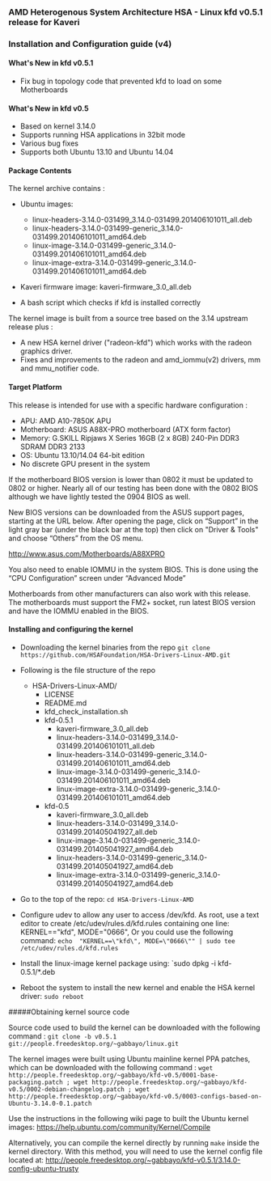 ### AMD Heterogenous System Architecture HSA - Linux kfd v0.5.1 release for Kaveri

### Installation and Configuration guide (v4)

#### What's New in kfd v0.5.1

* Fix bug in topology code that prevented kfd to load on some Motherboards

#### What's New in kfd v0.5

* Based on kernel 3.14.0
* Supports running HSA applications in 32bit mode
* Various bug fixes
* Supports both Ubuntu 13.10 and Ubuntu 14.04

#### Package Contents

The kernel archive contains : 

* Ubuntu images:
  * linux-headers-3.14.0-031499_3.14.0-031499.201406101011_all.deb
  * linux-headers-3.14.0-031499-generic_3.14.0-031499.201406101011_amd64.deb
  * linux-image-3.14.0-031499-generic_3.14.0-031499.201406101011_amd64.deb
  * linux-image-extra-3.14.0-031499-generic_3.14.0-031499.201406101011_amd64.deb

* Kaveri firmware image: kaveri-firmware_3.0_all.deb

* A bash script which checks if kfd is installed correctly

The kernel image is built from a source tree based on the 3.14 upstream release plus :

* A new HSA kernel driver ("radeon-kfd") which works with the radeon graphics driver.
* Fixes and improvements to the radeon and amd_iommu(v2) drivers, mm and mmu_notifier code.

#### Target Platform

This release is intended for use with a specific hardware configuration :

* APU:            AMD A10-7850K APU
* Motherboard:    ASUS A88X-PRO motherboard (ATX form factor)
* Memory:         G.SKILL Ripjaws X Series 16GB (2 x 8GB) 240-Pin DDR3 SDRAM DDR3 2133
* OS:             Ubuntu 13.10/14.04 64-bit edition
* No discrete GPU present in the system

If the motherboard BIOS version is lower than 0802 it must be updated to 0802 or higher. Nearly all of our testing has been done with the 0802 BIOS although we have lightly tested the 0904 BIOS as well. 

New BIOS versions can be downloaded from the ASUS support pages, starting at the URL below.  After opening the page, click on “Support” in the light gray bar (under the black bar at the top) then click on "Driver & Tools" and choose “Others” from the OS menu.

http://www.asus.com/Motherboards/A88XPRO

You also need to enable IOMMU in the system BIOS. This is done using the “CPU Configuration” screen under “Advanced Mode” 

Motherboards from other manufacturers can also work with this release. The
motherboards must support the FM2+ socket, run latest BIOS version and have the
IOMMU enabled in the BIOS.

#### Installing and configuring the kernel

* Downloading the kernel binaries from the repo
  `git clone https://github.com/HSAFoundation/HSA-Drivers-Linux-AMD.git`

* Following is the file structure of the repo
  
  * HSA-Drivers-Linux-AMD/
      * LICENSE
      * README.md
      * kfd_check_installation.sh
      * kfd-0.5.1
        * kaveri-firmware_3.0_all.deb
        * linux-headers-3.14.0-031499_3.14.0-031499.201406101011_all.deb
        * linux-headers-3.14.0-031499-generic_3.14.0-031499.201406101011_amd64.deb
        * linux-image-3.14.0-031499-generic_3.14.0-031499.201406101011_amd64.deb
        * linux-image-extra-3.14.0-031499-generic_3.14.0-031499.201406101011_amd64.deb
      * kfd-0.5
        * kaveri-firmware_3.0_all.deb
        * linux-headers-3.14.0-031499_3.14.0-031499.201405041927_all.deb
        * linux-image-3.14.0-031499-generic_3.14.0-031499.201405041927_amd64.deb
        * linux-headers-3.14.0-031499-generic_3.14.0-031499.201405041927_amd64.deb
        * linux-image-extra-3.14.0-031499-generic_3.14.0-031499.201405041927_amd64.deb

* Go to the top of the repo:
  `cd HSA-Drivers-Linux-AMD`

* Configure udev to allow any user to access /dev/kfd. As root, use a text editor to create /etc/udev/rules.d/kfd.rules containing one line:  
KERNEL=="kfd", MODE="0666", Or you could use the following command:
  `echo  "KERNEL==\"kfd\", MODE=\"0666\"" | sudo tee /etc/udev/rules.d/kfd.rules`

* Install the linux-image kernel package using:
  `sudo dpkg -i kfd-0.5.1/*.deb

* Reboot the system to install the new kernel and enable the HSA kernel driver:
  `sudo reboot`
 
#####Obtaining kernel source code 

Source code used to build the kernel can be downloaded with the following command : 
`git clone -b v0.5.1 git://people.freedesktop.org/~gabbayo/linux.git`

The kernel images were built using Ubuntu mainline kernel PPA patches, which can be downloaded with the following command :
`wget http://people.freedesktop.org/~gabbayo/kfd-v0.5/0001-base-packaging.patch ; wget http://people.freedesktop.org/~gabbayo/kfd-v0.5/0002-debian-changelog.patch ; wget http://people.freedesktop.org/~gabbayo/kfd-v0.5/0003-configs-based-on-Ubuntu-3.14.0-0.1.patch`

Use the instructions in the following wiki page to built the Ubuntu kernel images:
https://help.ubuntu.com/community/Kernel/Compile

Alternatively, you can compile the kernel directly by running `make` inside the kernel directory. 
With this method, you will need to use the kernel config file located at:
http://people.freedesktop.org/~gabbayo/kfd-v0.5.1/3.14.0-config-ubuntu-trusty

